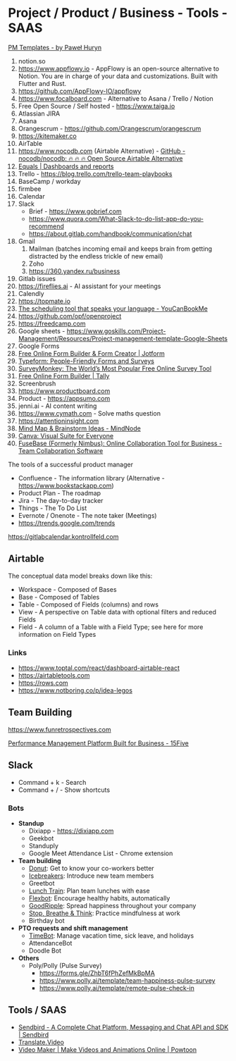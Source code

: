 # Project / Product / Business - Tools - SAAS

[PM Templates - by Paweł Huryn](https://www.productcompass.pm/p/templates)

1. notion.so
2. https://www.appflowy.io - AppFlowy is an open-source alternative to Notion. You are in charge of your data and customizations. Built with Flutter and Rust.
3. https://github.com/AppFlowy-IO/appflowy
4. https://www.focalboard.com - Alternative to Asana / Trello / Notion
5. Free Open Source / Self hosted - https://www.taiga.io
6. Atlassian JIRA
7. Asana
8. Orangescrum - https://github.com/Orangescrum/orangescrum
9. https://kitemaker.co
10. AirTable
1. https://www.nocodb.com (Airtable Alternative) - [GitHub - nocodb/nocodb: 🔥 🔥 🔥 Open Source Airtable Alternative](https://github.com/nocodb/nocodb)
2. [Equals | Dashboards and reports](https://equals.com/report/)
11. Trello - https://blog.trello.com/trello-team-playbooks
12. BaseCamp / workday
13. firmbee
14. Calendar
15. Slack
    - Brief - https://www.gobrief.com
    - https://www.quora.com/What-Slack-to-do-list-app-do-you-recommend
    - https://about.gitlab.com/handbook/communication/chat
16. Gmail
      1. Mailman (batches incoming email and keeps brain from getting distracted by the endless trickle of new email)
      2. Zoho
      3. https://360.yandex.ru/business
17. Gitlab issues
18. https://fireflies.ai - AI assistant for your meetings
19. Calendly
20. https://topmate.io
21. [The scheduling tool that speaks your language - YouCanBookMe](https://youcanbook.me/)
22. https://github.com/opf/openproject
23. https://freedcamp.com
24. Google sheets - https://www.goskills.com/Project-Management/Resources/Project-management-template-Google-Sheets
25. Google Forms
1. [Free Online Form Builder & Form Creator | Jotform](https://www.jotform.com)
2. [Typeform: People-Friendly Forms and Surveys](https://www.typeform.com/)
3. [SurveyMonkey: The World’s Most Popular Free Online Survey Tool](https://www.surveymonkey.com/)
4. [Free Online Form Builder | Tally](https://tally.so/)
26. Screenbrush
27. https://www.productboard.com
28. Product - https://appsumo.com
29. jenni.ai - AI content writing
30. https://www.cymath.com - Solve maths question
31. https://attentioninsight.com
32. [Mind Map & Brainstorm Ideas - MindNode](https://www.mindnode.com/)
33. [Canva: Visual Suite for Everyone](https://www.canva.com)
34. [FuseBase (Formerly Nimbus): Online Collaboration Tool for Business - Team Collaboration Software](https://nimbusweb.me/)

The tools of a successful product manager

- Confluence - The information library (Alternative - https://www.bookstackapp.com)
- Product Plan - The roadmap
- Jira - The day-to-day tracker
- Things - The To Do List
- Evernote / Onenote - The note taker (Meetings)
- https://trends.google.com/trends

https://gitlabcalendar.kontrollfeld.com

## Airtable

The conceptual data model breaks down like this:

- Workspace - Composed of Bases
- Base - Composed of Tables
- Table - Composed of Fields (columns) and rows
- View - A perspective on Table data with optional filters and reduced Fields
- Field - A column of a Table with a Field Type; see here for more information on Field Types

### Links

- https://www.toptal.com/react/dashboard-airtable-react
- https://airtabletools.com
- https://rows.com
- https://www.notboring.co/p/idea-legos

## Team Building

https://www.funretrospectives.com

[Performance Management Platform Built for Business - 15Five](https://www.15five.com/)

## Slack

- Command + k - Search
- Command + / - Show shortcuts

### Bots

- **Standup**
  - Dixiapp - https://dixiapp.com
  - Geekbot
  - Standuply
  - Google Meet Attendance List - Chrome extension
- **Team building**
  - [Donut](https://zapier.com/blog/best-free-slack-apps/#donut): Get to know your co-workers better
  - [Icebreakers](https://zapier.com/blog/best-free-slack-apps/#icebreakers): Introduce new team members
  - Greetbot
  - [Lunch Train](https://zapier.com/blog/best-free-slack-apps/#lunchtrain): Plan team lunches with ease
  - [Flexbot](https://zapier.com/blog/best-free-slack-apps/#flexbot): Encourage healthy habits, automatically
  - [GoodRipple](https://zapier.com/blog/best-free-slack-apps/#goodripple): Spread happiness throughout your company
  - [Stop, Breathe & Think](https://zapier.com/blog/best-free-slack-apps/#stopbreathethink): Practice mindfulness at work
  - Birthday bot
- **PTO requests and shift management**
  - [TimeBot](https://zapier.com/blog/best-free-slack-apps/#timebot): Manage vacation time, sick leave, and holidays
  - AttendanceBot
  - Doodle Bot
- **Others**
  - Poly/Polly (Pulse Survey)
    - https://forms.gle/ZhbT6fPhZefMkBpMA
    - https://www.polly.ai/template/team-happiness-pulse-survey
    - https://www.polly.ai/template/remote-pulse-check-in

## Tools / SAAS

- [Sendbird - A Complete Chat Platform, Messaging and Chat API and SDK | Sendbird](https://sendbird.com/)
- [Translate.Video](https://www.translate.video/)
- [Video Maker | Make Videos and Animations Online | Powtoon](https://www.powtoon.com/)
